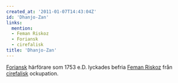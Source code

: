 ```yaml
---
created_at: '2011-01-07T14:43:04Z'
id: 'Dhanjo-Zan'
links:
  mention:
  - Feman Riskoz
  - Foriansk
  - cirefalisk
title: 'Dhanjo-Zan'
---
```


[Foriansk] härförare som 1753 e.D. lyckades befria [Feman Riskoz] från [cirefalisk] ockupation.

  [Foriansk]: Foriansk
  [Feman Riskoz]: Feman_Riskoz
  [cirefalisk]: cirefalisk
